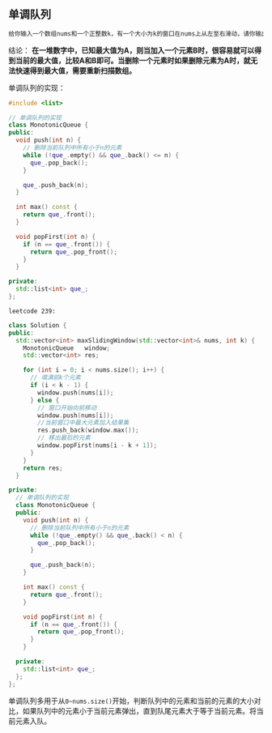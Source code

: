 ## 单调队列
```cpp
给你输入一个数组nums和一个正整数k，有一个大小为k的窗口在nums上从左至右滑动，请你输出每次窗口中k个元素的最大值。
```
结论：
**在一堆数字中，已知最大值为A，则当加入一个元素B时，很容易就可以得到当前的最大值，比较A和B即可。当删除一个元素时如果删除元素为A时，就无法快速得到最大值，需要重新扫描数组。**

单调队列的实现：
```cpp
#include <list>

// 单调队列的实现
class MonotonicQueue {
public:
  void push(int n) {
    // 删除当前队列中所有小于n的元素
    while (!que_.empty() && que_.back() <= n) {
      que_.pop_back();
    }

    que_.push_back(n);
  }

  int max() const {
    return que_.front();
  }

  void popFirst(int n) {
    if (n == que_.front()) {
      return que_.pop_front();
    }
  }

private:
  std::list<int> que_;
};

```
`leetcode 239:`
```cpp
class Solution {
public:
  std::vector<int> maxSlidingWindow(std::vector<int>& nums, int k) {
    MonotonicQueue   window;
    std::vector<int> res;

    for (int i = 0; i < nums.size(); i++) {
      // 填满前k个元素
      if (i < k - 1) {
        window.push(nums[i]);
      } else {
        // 窗口开始向前移动
        window.push(nums[i]);
        //当前窗口中最大元素加入结果集
        res.push_back(window.max());
        // 移出最后的元素
        window.popFirst(nums[i - k + 1]);
      }
    }
    return res;
  }

private:
  // 单调队列的实现
  class MonotonicQueue {
  public:
    void push(int n) {
      // 删除当前队列中所有小于n的元素
      while (!que_.empty() && que_.back() < n) {
        que_.pop_back();
      }

      que_.push_back(n);
    }

    int max() const {
      return que_.front();
    }

    void popFirst(int n) {
      if (n == que_.front()) {
        return que_.pop_front();
      }
    }

  private:
    std::list<int> que_;
  };
};
```
单调队列多用于从`0~nums.size()`开始，判断队列中的元素和当前的元素的大小对比，如果队列中的元素小于当前元素弹出，直到队尾元素大于等于当前元素。将当前元素入队。


